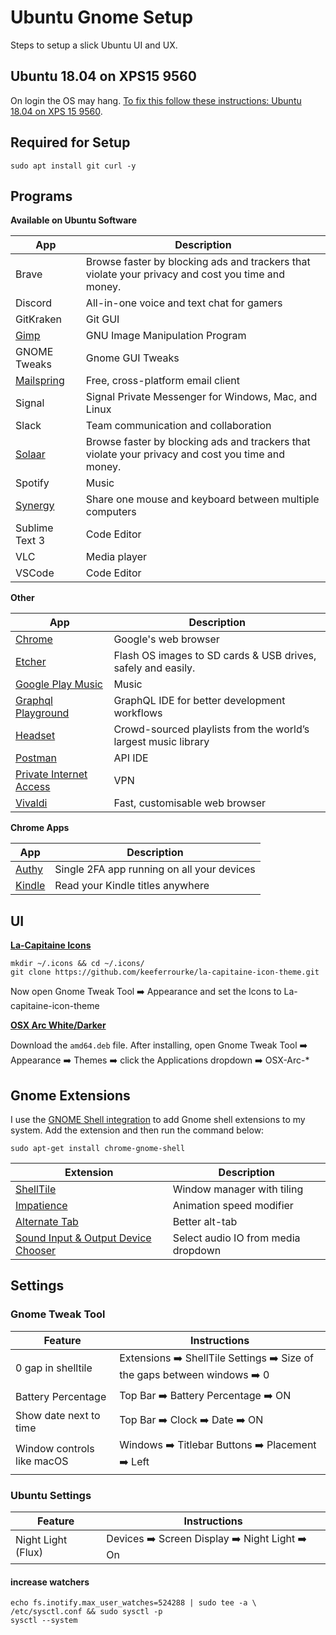 # Ubuntu Gnome Setup

Steps to setup a slick Ubuntu UI and UX.

## Ubuntu 18.04 on XPS15 9560

On login the OS may hang. [To fix this follow these instructions: Ubuntu 18.04 on XPS 15 9560](https://medium.com/@jthegedus/ubuntu-18-04-lts-on-a-dell-xps-db4dcee9a2f9).

## Required for Setup

```shell
sudo apt install git curl -y
```

## Programs

**Available on Ubuntu Software**

| App                                      | Description                                                                                       |
| ---------------------------------------- | ------------------------------------------------------------------------------------------------- |
| Brave                                    | Browse faster by blocking ads and trackers that violate your privacy and cost you time and money. |
| Discord                                  | All-in-one voice and text chat for gamers                                                         |
| GitKraken                                | Git GUI                                                                                           |
| [Gimp](https://www.gimp.org/downloads/)  | GNU Image Manipulation Program                                                                    |
| GNOME Tweaks                             | Gnome GUI Tweaks                                                                                  |
| [Mailspring](https://getmailspring.com/) | Free, cross-platform email client                                                                 |
| Signal                                   | Signal Private Messenger for Windows, Mac, and Linux                                              |
| Slack                                    | Team communication and collaboration                                                              |
| [Solaar](https://pwr.github.io/Solaar/)  | Browse faster by blocking ads and trackers that violate your privacy and cost you time and money. |
| Spotify                                  | Music                                                                                             |
| [Synergy](https://symless.com/synergy)   | Share one mouse and keyboard between multiple computers                                           |
| Sublime Text 3                           | Code Editor                                                                                       |
| VLC                                      | Media player                                                                                      |
| VSCode                                   | Code Editor                                                                                       |

**Other**

| App                                                                                    | Description                                                    |
| -------------------------------------------------------------------------------------- | -------------------------------------------------------------- |
| [Chrome](https://www.google.com.au/chrome/browser/desktop/index.html)                  | Google's web browser                                           |
| [Etcher](https://etcher.io)                                                            | Flash OS images to SD cards & USB drives, safely and easily.   |
| [Google Play Music](https://www.googleplaymusicdesktopplayer.com/)                     | Music                                                          |
| [Graphql Playground](https://github.com/graphcool/graphql-playground/releases)         | GraphQL IDE for better development workflows                   |
| [Headset](https://headsetapp.co/)                                                      | Crowd-sourced playlists from the world’s largest music library |
| [Postman](https://www.getpostman.com/apps)                                             | API IDE                                                        |
| [Private Internet Access](https://www.privateinternetaccess.com/pages/client-support/) | VPN                                                            |
| [Vivaldi](https://vivaldi.com/download/)                                               | Fast, customisable web browser                                 |

**Chrome Apps**

| App                                                                                                               | Description                                |
| ----------------------------------------------------------------------------------------------------------------- | ------------------------------------------ |
| [Authy](https://chrome.google.com/webstore/detail/authy/gaedmjdfmmahhbjefcbgaolhhanlaolb?hl=en)                   | Single 2FA app running on all your devices |
| [Kindle](https://chrome.google.com/webstore/detail/kindle-cloud-reader/icdipabjmbhpdkjaihfjoikhjjeneebd?hl=en-US) | Read your Kindle titles anywhere           |

## UI

**[La-Capitaine Icons](https://github.com/keeferrourke/la-capitaine-icon-theme#preview)**

```shell
mkdir ~/.icons && cd ~/.icons/
git clone https://github.com/keeferrourke/la-capitaine-icon-theme.git
```

Now open Gnome Tweak Tool :arrow_right: Appearance and set the Icons to La-capitaine-icon-theme

**[OSX Arc White/Darker](https://github.com/LinxGem33/OSX-Arc-Darker/releases/latest/)**

Download the `amd64.deb` file. After installing, open Gnome Tweak Tool :arrow_right: Appearance :arrow_right: Themes :arrow_right: click the Applications dropdown :arrow_right: OSX-Arc-\*

## Gnome Extensions

I use the [GNOME Shell integration](https://chrome.google.com/webstore/detail/gnome-shell-integration/gphhapmejobijbbhgpjhcjognlahblep?hl=en) to add Gnome shell extensions to my system. Add the extension and then run the command below:

```shell
sudo apt-get install chrome-gnome-shell
```

| Extension                                                                                                      | Description                         |
| -------------------------------------------------------------------------------------------------------------- | ----------------------------------- |
| [ShellTile](https://extensions.gnome.org/extension/657/shelltile/)                                             | Window manager with tiling          |
| [Impatience](https://extensions.gnome.org/extension/277/impatience/)                                           | Animation speed modifier            |
| [Alternate Tab](https://extensions.gnome.org/extension/15/alternatetab/)                                       | Better alt-tab                      |
| [Sound Input & Output Device Chooser](https://extensions.gnome.org/extension/906/sound-output-device-chooser/) | Select audio IO from media dropdown |

## Settings

### Gnome Tweak Tool

| Feature                    | Instructions                                                                                               |
| -------------------------- | ---------------------------------------------------------------------------------------------------------- |
| 0 gap in shelltile         | Extensions :arrow_right: ShellTile Settings :arrow_right: Size of the gaps between windows :arrow_right: 0 |
| Battery Percentage         | Top Bar :arrow_right: Battery Percentage :arrow_right: ON                                                  |
| Show date next to time     | Top Bar :arrow_right: Clock :arrow_right: Date :arrow_right: ON                                            |
| Window controls like macOS | Windows :arrow_right: Titlebar Buttons :arrow_right: Placement :arrow_right: Left                          |

### Ubuntu Settings

| Feature            | Instructions                                                                    |
| ------------------ | ------------------------------------------------------------------------------- |
| Night Light (Flux) | Devices :arrow_right: Screen Display :arrow_right: Night Light :arrow_right: On |

#### increase watchers

```shell
echo fs.inotify.max_user_watches=524288 | sudo tee -a \ /etc/sysctl.conf && sudo sysctl -p
sysctl --system
```
